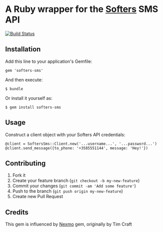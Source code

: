 A Ruby wrapper for the [Softers](http://www.softers.net/) SMS API
=======================================================
[![Build Status](https://travis-ci.org/nevalla/softers.png?branch=master)](https://travis-ci.org/nevalla/softers-sms)
## Installation

Add this line to your application's Gemfile:

    gem 'softers-sms'

And then execute:

    $ bundle

Or install it yourself as:

    $ gem install softers-sms

## Usage

Construct a client object with your Softers API credentials:

    @client = SoftersSms::Client.new('...username...', '...password...')
    @client.send_message({to_phone: '+3585551144', message: 'Hey!'})



## Contributing

1. Fork it
2. Create your feature branch (`git checkout -b my-new-feature`)
3. Commit your changes (`git commit -am 'Add some feature'`)
4. Push to the branch (`git push origin my-new-feature`)
5. Create new Pull Request


## Credits

This gem is influenced by [Nexmo](https://github.com/timcraft/nexmo) gem, originally by Tim Craft